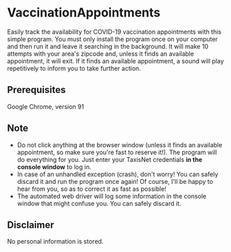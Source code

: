 # VaccinationAppointments

Easily track the availability for COVID-19 vaccination appointments with this simple program. You must only install the program once on your computer and then run it and leave it searching in the background.
It will make 10 attempts with your area's zipcode and, unless it finds an available appointment, it will exit.
If it finds an available appointment, a sound will play repetitively to inform you to take further action.

## Prerequisites
Google Chrome, version 91

## Note
- Do not click anything at the browser window (unless it finds an available appointment, so make sure you're fast to reserve it!). The program will do everything for you. Just enter your TaxisNet credentials **in the console window** to log in.
- In case of an unhandled exception (crash), don't worry! You can safely discard it and run the program once again! Of course, I'll be happy to hear from you, so as to correct it as fast as possible!
- The automated web driver will log some information in the console window that might confuse you. You can safely discard it.

## Disclaimer
No personal information is stored.


